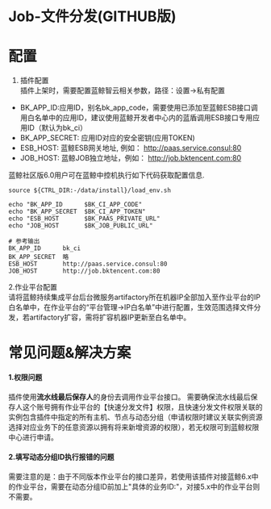 # Job-文件分发(GITHUB版)

# 配置
1. 插件配置  
插件上架时，需要配置蓝鲸智云相关参数，路径：设置->私有配置
- BK_APP_ID:应用ID，别名bk_app_code，需要使用已添加至蓝鲸ESB接口调用白名单中的应用ID，建议使用蓝鲸开发者中心内的蓝盾调用ESB接口专用应用ID（默认为bk_ci）
- BK_APP_SECRET: 应用ID对应的安全密钥(应用TOKEN)
- ESB_HOST: 蓝鲸ESB网关地址, 例如： http://paas.service.consul:80
- JOB_HOST: 蓝鲸JOB独立地址，例如： http://job.bktencent.com:80

蓝鲸社区版6.0用户可在蓝鲸中控机执行如下代码获取配置信息.
```shell script
source ${CTRL_DIR:-/data/install}/load_env.sh

echo "BK_APP_ID      $BK_CI_APP_CODE"
echo "BK_APP_SECRET  $BK_CI_APP_TOKEN"
echo "ESB_HOST       $BK_PAAS_PRIVATE_URL"
echo "JOB_HOST       $BK_JOB_PUBLIC_URL"

# 参考输出
BK_APP_ID      bk_ci
BK_APP_SECRET  略
ESB_HOST       http://paas.service.consul:80
JOB_HOST       http://job.bktencent.com:80
```

2.作业平台配置  
请将蓝鲸持续集成平台后台微服务artifactory所在机器IP全部加入至作业平台的IP白名单中，在作业平台的“平台管理->IP白名单”中进行配置，生效范围选择文件分发，若artifactory扩容，需将扩容机器IP更新至白名单中。

# 常见问题&解决方案
#### 1.权限问题
插件使用**流水线最后保存人**的身份去调用作业平台接口。
需要确保流水线最后保存人这个账号拥有作业平台的【快速分发文件】权限，且快速分发文件权限关联的实例包含插件中指定的所有主机、节点与动态分组（申请权限时建议关联实例资源选择对应业务下的任意资源以拥有将来新增资源的权限），若无权限可到蓝鲸权限中心进行申请。

#### 2.填写动态分组ID执行报错的问题
需要注意的是：由于不同版本作业平台的接口差异，若使用该插件对接蓝鲸6.x中的作业平台，需要在动态分组ID前加上"具体的业务ID:"，对接5.x中的作业平台则不需要。
